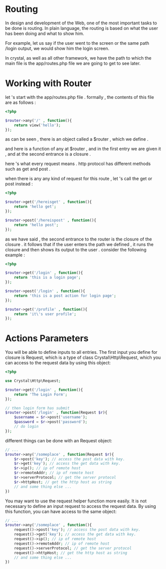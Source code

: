 # Routing
In design and development of the Web, one of the most important tasks to be done is routing. In plain language, the routing is based on what the user has been doing and what to show him.

For example, let us say if the user went to the screen or the same path /login output, we would show him the login screen.

In crystal, as well as all other framework, we have the path to which the main file is the app/routes.php file we are going to get to see later.

# Working with Router
let 's start with the app/routes.php file . formally , the contents of this file are as follows :

```php
<?php

$router->any('/' , function(){
    return view('hello');
});
```

as can be seen , there is an object called a $router , which we define .

and here is a function of any at $router , and in the first entry we are given it , and at the second entrance is a closure .

here 's what every request means . http protocol has different methods such as get and post .

when there is any any kind of request for this route , let 's call the get or post instead :

```php
<?php

$router->get('/hereisget' , function(){
    return 'hello get';
});

$router->post('/hereispost' , function(){
    return 'hello post';
});
```

as we have said , the second entrance to the router is the closure of the closure . it follows that if the user enters the path we defined , it runs the closure and then shows its output to the user . consider the following example :

```php
<?php

$router->get('/login' , function(){
    return 'this is a login page';
});

$router->post('/login' , function(){
    return 'this is a post action for login page';
});

$router->get('/profile' , function(){
    return 'it\'s user profile';
});
```

# Actions Parameters


You will be able to define inputs to all entries.
The first input you define for closure is Request, which is a type of class Crystal\Http\Request, which you can access to the request data by using this object:

```php
<?php

use Crystal\Http\Request;

$router->get('/login' , function(){
    return 'The Login Form';
});

// then login form has submit
$router->post('/login' , function(Request $r){
    $username = $r->post('username');
    $password = $r->post('password');
    // do login
});

```



different things can be done with an Request object:


```php
// ...
$router->any('/someplace' , function(Request $r){
    $r->post('key'); // access the post data with key.
    $r->get('key'); // access the get data with key.
    $r->ip(); // ip of remote host
    $r->remoteAddr; // ip of remote host
    $r->serverProtocol; // get the server protocol
    $r->httpHost; // get the http host as string
    // and some thing else ...
})
```




You may want to use the request helper function more easily. It is not necessary to define an input request to access the request data. By using this function, you can have access to the same object:

```php
// ...
$router->any('/someplace' , function(){
    request()->post('key'); // access the post data with key.
    request()->get('key'); // access the get data with key.
    request()->ip(); // ip of remote host
    request()->remoteAddr; // ip of remote host
    request()->serverProtocol; // get the server protocol
    request()->httpHost; // get the http host as string
    // and some thing else ...
})
```




